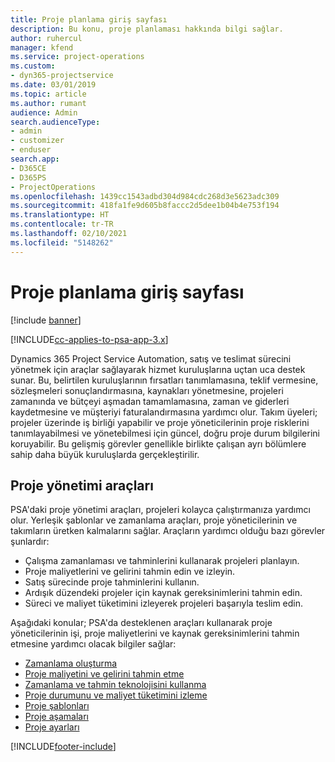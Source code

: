```yaml
---
title: Proje planlama giriş sayfası
description: Bu konu, proje planlaması hakkında bilgi sağlar.
author: ruhercul
manager: kfend
ms.service: project-operations
ms.custom:
- dyn365-projectservice
ms.date: 03/01/2019
ms.topic: article
ms.author: rumant
audience: Admin
search.audienceType:
- admin
- customizer
- enduser
search.app:
- D365CE
- D365PS
- ProjectOperations
ms.openlocfilehash: 1439cc1543adbd304d984cdc268d3e5623adc309
ms.sourcegitcommit: 418fa1fe9d605b8faccc2d5dee1b04b4e753f194
ms.translationtype: HT
ms.contentlocale: tr-TR
ms.lasthandoff: 02/10/2021
ms.locfileid: "5148262"
---
```

# <a name="project-planning-home-page"></a>Proje planlama giriş sayfası

[!include [banner](../includes/psa-now-project-operations.md)]

[!INCLUDE[cc-applies-to-psa-app-3.x](../includes/cc-applies-to-psa-app-3x.md)]

Dynamics 365 Project Service Automation, satış ve teslimat sürecini yönetmek için araçlar sağlayarak hizmet kuruluşlarına uçtan uca destek sunar. Bu, belirtilen kuruluşlarının fırsatları tanımlamasına, teklif vermesine, sözleşmeleri sonuçlandırmasına, kaynakları yönetmesine, projeleri zamanında ve bütçeyi aşmadan tamamlamasına, zaman ve giderleri kaydetmesine ve müşteriyi faturalandırmasına yardımcı olur. Takım üyeleri; projeler üzerinde iş birliği yapabilir ve proje yöneticilerinin proje risklerini tanımlayabilmesi ve yönetebilmesi için güncel, doğru proje durum bilgilerini koruyabilir. Bu gelişmiş görevler genellikle birlikte çalışan ayrı bölümlere sahip daha büyük kuruluşlarda gerçekleştirilir.

## <a name="project-management-tools"></a>Proje yönetimi araçları

PSA'daki proje yönetimi araçları, projeleri kolayca çalıştırmanıza yardımcı olur. Yerleşik şablonlar ve zamanlama araçları, proje yöneticilerinin ve takımların üretken kalmalarını sağlar. Araçların yardımcı olduğu bazı görevler şunlardır:

- Çalışma zamanlaması ve tahminlerini kullanarak projeleri planlayın.
- Proje maliyetlerini ve gelirini tahmin edin ve izleyin.
- Satış sürecinde proje tahminlerini kullanın.
- Ardışık düzendeki projeler için kaynak gereksinimlerini tahmin edin.
- Süreci ve maliyet tüketimini izleyerek projeleri başarıyla teslim edin.

Aşağıdaki konular; PSA'da desteklenen araçları kullanarak proje yöneticilerinin işi, proje maliyetlerini ve kaynak gereksinimlerini tahmin etmesine yardımcı olacak bilgiler sağlar:

- [Zamanlama oluşturma](project-creating.md)
- [Proje maliyetini ve gelirini tahmin etme](project-estimating.md)
- [Zamanlama ve tahmin teknolojisini kullanma](project-leveraging.md)
- [Proje durumunu ve maliyet tüketimini izleme](project-tracking.md)
- [Proje şablonları](project-templates.md)
- [Proje aşamaları](project-stages.md)
- [Proje ayarları](project-settings.md)


[!INCLUDE[footer-include](../includes/footer-banner.md)]